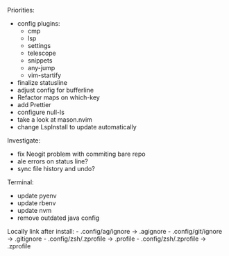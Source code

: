 Priorities:
  - config plugins:
    - cmp
    - lsp
    - settings
    - telescope
    - snippets
    - any-jump
    - vim-startify
  - finalize statusline
  - adjust config for bufferline
  - Refactor maps on which-key
  - add Prettier
  - configure null-ls
  - take a look at mason.nvim
  - change LspInstall to update automatically

Investigate:
  - fix Neogit problem with commiting bare repo
  - ale errors on status line?
  - sync file history and undo?

Terminal:
  - update pyenv
  - update rbenv
  - update nvm
  - remove outdated java config

Locally link after install:
    - .config/ag/ignore     -> .agignore
    - .config/git/ignore    -> .gitignore
    - .config/zsh/.zprofile -> .profile
    - .config/zsh/.zprofile -> .zprofile
